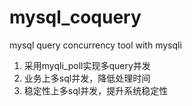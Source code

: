 # mysql_coquery
mysql query concurrency tool with mysqli

1. 采用myqli_poll实现多query并发
2. 业务上多sql并发，降低处理时间
3. 稳定性上多sql并发，提升系统稳定性
